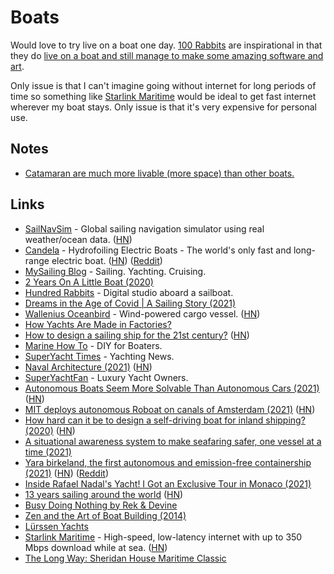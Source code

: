 # Boats

Would love to try live on a boat one day. [100 Rabbits](https://100r.co/site/home.html) are inspirational in that they do [live on a boat and still manage to make some amazing software and art](https://www.youtube.com/watch?v=BW32yUEymvU).

Only issue is that I can't imagine going without internet for long periods of time so something like [Starlink Maritime](https://www.starlink.com/maritime) would be ideal to get fast internet wherever my boat stays. Only issue is that it's very expensive for personal use.

## Notes

- [Catamaran are much more livable (more space) than other boats.](https://twitter.com/maccaw/status/1550160798411919361)

## Links

- [SailNavSim](https://8bitbyte.ca/sailnavsim/) - Global sailing navigation simulator using real weather/ocean data. ([HN](https://news.ycombinator.com/item?id=23661326))
- [Candela](https://candela.com/) - Hydrofoiling Electric Boats - The world's only fast and long-range electric boat. ([HN](https://news.ycombinator.com/item?id=24222208)) ([Reddit](https://www.reddit.com/r/Futurology/comments/sxnk42/swedish_company_candela_says_its_electric/))
- [MySailing Blog](http://www.mysailing.com.au/) - Sailing. Yachting. Cruising.
- [2 Years On A Little Boat (2020)](https://www.youtube.com/watch?v=ycbNQV9oRL4)
- [Hundred Rabbits](https://www.youtube.com/channel/UCzdg4pZb-viC3EdA1zxRl4A) - Digital studio aboard a sailboat.
- [Dreams in the Age of Covid | A Sailing Story (2021)](https://www.youtube.com/watch?v=fpitMQpKaaw)
- [Wallenius Oceanbird](https://www.oceanbirdwallenius.com/) - Wind-powered cargo vessel. ([HN](https://news.ycombinator.com/item?id=26054096))
- [How Yachts Are Made in Factories?](https://www.youtube.com/watch?v=BtWfDIqS_eQ&t=16s)
- [How to design a sailing ship for the 21st century?](https://solar.lowtechmagazine.com/2021/05/how-to-design-a-sailing-ship-for-the-21st-century.html) ([HN](https://news.ycombinator.com/item?id=27181842))
- [Marine How To](https://marinehowto.com/) - DIY for Boaters.
- [SuperYacht Times](https://www.superyachttimes.com/) - Yachting News.
- [Naval Architecture (2021)](https://ciechanow.ski/naval-architecture/) ([HN](https://news.ycombinator.com/item?id=27973295))
- [SuperYachtFan](https://www.superyachtfan.com/) - Luxury Yacht Owners.
- [Autonomous Boats Seem More Solvable Than Autonomous Cars (2021)](https://spectrum.ieee.org/mit-robot-boats) ([HN](https://news.ycombinator.com/item?id=29024204))
- [MIT deploys autonomous Roboat on canals of Amsterdam (2021)](https://news.mit.edu/2021/autonomous-taxi-roboats-1027) ([HN](https://news.ycombinator.com/item?id=29023983))
- [How hard can it be to design a self-driving boat for inland shipping? (2020)](https://thomas.toye.io/posts/self-driving-boat/) ([HN](https://news.ycombinator.com/item?id=29024748))
- [A situational awareness system to make seafaring safer, one vessel at a time (2021)](https://aqworks.com/en/work/groke/)
- [Yara birkeland, the first autonomous and emission-free containership (2021)](https://gcaptain.com/yara-birkeland-worlds-first-autonomous-zero-emission-ship/) ([HN](https://news.ycombinator.com/item?id=29292322)) ([Reddit](https://www.reddit.com/r/UpliftingNews/comments/qz6muu/the_worlds_first_electric_and_selfpropelled/))
- [Inside Rafael Nadal's Yacht! I Got an Exclusive Tour in Monaco (2021)](https://www.youtube.com/watch?v=RsurbNcFjuc)
- [13 years sailing around the world](http://blog.mailasail.com/wildfox) ([HN](https://news.ycombinator.com/item?id=30084217))
- [Busy Doing Nothing by Rek & Devine](https://hundredrabbits.itch.io/busy-doing-nothing)
- [Zen and the Art of Boat Building (2014)](https://www.yachtmollymawk.com/2014/11/zen-and-the-art-of-boat-building/)
- [Lürssen Yachts](https://www.lurssen.com/en/)
- [Starlink Maritime](https://www.starlink.com/maritime) - High-speed, low-latency internet with up to 350 Mbps download while at sea. ([HN](https://news.ycombinator.com/item?id=32018218))
- [The Long Way: Sheridan House Maritime Classic](https://www.goodreads.com/en/book/show/404437)
